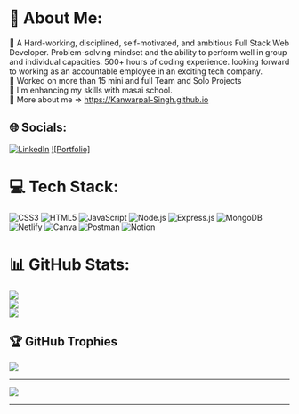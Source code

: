 # 💫 About Me:
🔭 A Hard-working, disciplined, self-motivated, and ambitious Full Stack Web Developer. Problem-solving mindset and the ability to perform well in group and individual capacities. 500+ hours of coding experience. looking forward to working as an accountable employee in an exciting tech company.<br>
🔭 Worked on more than 15 mini and full Team and Solo Projects<br>
🌱 I'm enhancing my skills with masai school. <br>
🔭 More about me => https://Kanwarpal-Singh.github.io


## 🌐 Socials:
[![LinkedIn](https://img.shields.io/badge/LinkedIn-%230077B5.svg?logo=linkedin&logoColor=white)]((https://www.linkedin.com/in/kanwarpal-singh-40a30623b)) [![Portfolio]]((https://Kanwarpal-Singh.github.io))

# 💻 Tech Stack:
![CSS3](https://img.shields.io/badge/css3-%231572B6.svg?style=for-the-badge&logo=css3&logoColor=white) ![HTML5](https://img.shields.io/badge/html5-%23E34F26.svg?style=for-the-badge&logo=html5&logoColor=white) ![JavaScript](https://img.shields.io/badge/javascript-%23323330.svg?style=for-the-badge&logo=javascript&logoColor=%23F7DF1E) ![Node.js](https://img.shields.io/badge/Node.js-43853d?style=for-the-badge&logo=node.js&logoColor=white) ![Express.js](https://img.shields.io/badge/Express.js-000000?style=for-the-badge&logo=express&logoColor=white) ![MongoDB](https://img.shields.io/badge/MongoDB-white?style=for-the-badge&logo=mongodb&logoColor=4EA94B) ![Netlify](https://img.shields.io/badge/netlify-%23000000.svg?style=for-the-badge&logo=netlify&logoColor=#00C7B7) ![Canva](https://img.shields.io/badge/Canva-%2300C4CC.svg?style=for-the-badge&logo=Canva&logoColor=white) ![Postman](https://img.shields.io/badge/Postman-FF6C37?style=for-the-badge&logo=postman&logoColor=white) ![Notion](https://img.shields.io/badge/Notion-%23000000.svg?style=for-the-badge&logo=notion&logoColor=white)

# 📊 GitHub Stats:
![](https://github-readme-stats.vercel.app/api?username=Kanwarpal-Singh&theme=radical&hide_border=false&include_all_commits=true&count_private=true)<br/>
![](https://github-readme-streak-stats.herokuapp.com/?user=Kanwarpal-Singh&theme=radical&hide_border=false)<br/>
![](https://github-readme-stats.vercel.app/api/top-langs/?username=Kanwarpal-Singh&theme=radical&hide_border=false&include_all_commits=true&count_private=true&layout=compact)

## 🏆 GitHub Trophies
![](https://github-profile-trophy.vercel.app/?username=Kanwarpal-Singh&theme=radical&no-frame=false&no-bg=true&margin-w=4)

---
[![](https://visitcount.itsvg.in/api?id=Kanwarpal-Singh&icon=7&color=0)](https://visitcount.itsvg.in)

---------

